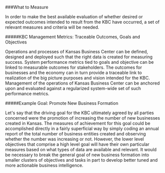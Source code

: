###What to Measure

In order to make the best available evaluation of whether desired or expected outcomes intended to result from the KBC have occurred, a set of relevant measures and criteria will be needed.  

#####KBC Management Metrics: Traceable Outcomes, Goals and Objectives 

Operations and processes of Kansas Business Center can be defined, designed and deployed such that the right data is created for measuring success. System performance metrics tied to goals and objective can be linked to measurable outcomes for stakeholders.  The outcomes for businesses and the economy can in turn provide a traceable link to realization of the big picture purposes and vision intended for the KBC.  Management of the operations of Kansas Business Center can be anchored upon and evaluated against a regularized system-wide set of such performance metrics.  

#####Example Goal: Promote New Business Formation

Let's say that the driving goal for the KBC ultimately agreed by all parties concerned were the promotion of increasing the number of new businesses created in Kansas.  The measures of achievement for this goal could be accomplished directly in a fairly superficial way by simply coding an annual report of the total number of business entities created and observing whether the number was increasing or not.  However, the lower level objectives that comprise a high level goal will have their own particular measures based on what types of data are available and relevant.  It would be necessary to break the general goal of new business formation into smaller clusters of objectives and tasks in part to develop better tuned and more actionable business intelligence. 
